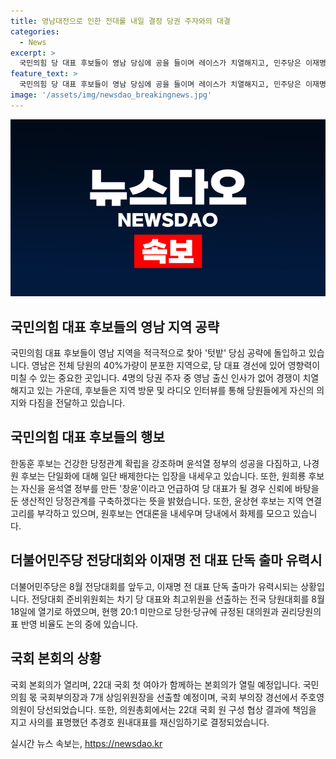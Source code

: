 ```yaml
---
title: 영남대전으로 인한 전대룰 내일 결정 당권 주자와의 대결
categories:
  - News
excerpt: >
  국민의힘 당 대표 후보들이 영남 당심에 공을 들이며 레이스가 치열해지고, 민주당은 이재명 전 대표 단독 출마 가능성이 거론되는 가운데 전당대회 규정을 내일 결정할 예정입니다. 국회 본회의에서는 여야가 함께하는 본회의가 열리며 국민의힘 몫 국회부의장과 7개 상임위원장을 선출할 예정입니다. 
feature_text: >
  국민의힘 당 대표 후보들이 영남 당심에 공을 들이며 레이스가 치열해지고, 민주당은 이재명 전 대표 단독 출마 가능성이 거론되는 가운데 전당대회 규정을 내일 결정할 예정입니다. 국회 본회의에서는 여야가 함께하는 본회의가 열리며 국민의힘 몫 국회부의장과 7개 상임위원장을 선출할 예정입니다. 
image: '/assets/img/newsdao_breakingnews.jpg'
---
```


<p><img src="/assets/img/newsdao_breakingnews.jpg" alt="implanttips 속보" /></p>

<h2 data-ke-size="size26">국민의힘 대표 후보들의 영남 지역 공략</h2>

<p>국민의힘 대표 후보들이 영남 지역을 적극적으로 찾아 '텃밭' 당심 공략에 돌입하고 있습니다. 영남은 전체 당원의 40%가량이 분포한 지역으로, 당 대표 경선에 있어 영향력이 미칠 수 있는 중요한 곳입니다. 4명의 당권 주자 중 영남 출신 인사가 없어 경쟁이 치열해지고 있는 가운데, 후보들은 지역 방문 및 라디오 인터뷰를 통해 당원들에게 자신의 의지와 다짐을 전달하고 있습니다.</p>

<h2 data-ke-size="size26">국민의힘 대표 후보들의 행보</h2>

<p>한동훈 후보는 건강한 당정관계 확립을 강조하며 윤석열 정부의 성공을 다짐하고, 나경원 후보는 단일화에 대해 일단 배제한다는 입장을 내세우고 있습니다. 또한, 원희룡 후보는 자신을 윤석열 정부를 만든 '창윤'이라고 언급하여 당 대표가 될 경우 신뢰에 바탕을 둔 생산적인 당정관계를 구축하겠다는 뜻을 밝혔습니다. 또한, 윤상현 후보는 지역 연결고리를 부각하고 있으며, 원후보는 연대론을 내세우며 당내에서 화제를 모으고 있습니다.</p>

<h2 data-ke-size="size26">더불어민주당 전당대회와 이재명 전 대표 단독 출마 유력시</h2>

<p>더불어민주당은 8월 전당대회를 앞두고, 이재명 전 대표 단독 출마가 유력시되는 상황입니다. 전당대회 준비위원회는 차기 당 대표와 최고위원을 선출하는 전국 당원대회를 8월 18일에 열기로 하였으며, 현행 20:1 미만으로 당헌·당규에 규정된 대의원과 권리당원의 표 반영 비율도 논의 중에 있습니다.</p>

<h2 data-ke-size="size26">국회 본회의 상황</h2>

<p>국회 본회의가 열리며, 22대 국회 첫 여야가 함께하는 본회의가 열릴 예정입니다. 국민의힘 몫 국회부의장과 7개 상임위원장을 선출할 예정이며, 국회 부의장 경선에서 주호영 의원이 당선되었습니다. 또한, 의원총회에서는 22대 국회 원 구성 협상 결과에 책임을 지고 사의를 표명했던 추경호 원내대표를 재신임하기로 결정되었습니다.</p>
실시간 뉴스 속보는, <a href="https://newsdao.kr" rel="dofollow">https://newsdao.kr</a>


